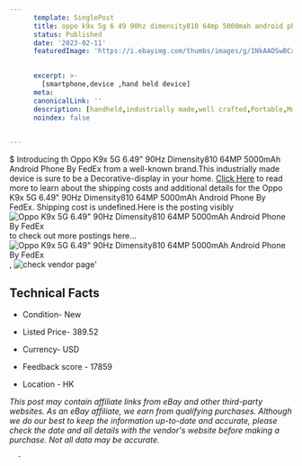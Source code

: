 ```yaml
---
      template: SinglePost
      title: oppo k9x 5g 6 49 90hz dimensity810 64mp 5000mah android phone by fedex
      status: Published
      date: '2023-02-11'
      featuredImage: 'https://i.ebayimg.com/thumbs/images/g/1NkAAOSwBCxiDhB5/s-l225.jpg'
       

      excerpt: >-
        [smartphone,device ,hand held device]
      meta:
      canonicalLink: ''
      description: [handheld,industrially made,well crafted,Portable,Mobile,Compact,Convenient,Lightweight,Maneuverable,Man-portable,Miniature,Carriable,Hand-held,Light,Holdable,Transportable,Mobile device,Pocket-sized,On-the-go,Wireless,Cordless,Compact size,Convenient size, smartphone,device ,hand held device]
      noindex: false
      

---
```

$
      Introducing th Oppo K9x 5G 6.49" 90Hz Dimensity810 64MP 5000mAh Android Phone By FedEx from a well-known brand.This industrially made device  is sure to be a Decorative-display in your home. [Click Here](https://www.ebay.com/itm/325054999944?hash=item4baec9ad88%3Ag%3A1NkAAOSwBCxiDhB5&mkevt=1&mkcid=1&mkrid=711-53200-19255-0&campid=%253CePNCampaignId%253E&customid=%253CreferenceId%253E&toolid=10049) to read more to learn about the shipping costs and additional details for the Oppo K9x 5G 6.49" 90Hz Dimensity810 64MP 5000mAh Android Phone By FedEx. Shipping cost is undefined.Here is the posting visibly ![Oppo K9x 5G 6.49" 90Hz Dimensity810 64MP 5000mAh Android Phone By FedEx](https://i.ebayimg.com/thumbs/images/g/1NkAAOSwBCxiDhB5/s-l225.jpg) to check out more postings here... ![Oppo K9x 5G 6.49" 90Hz Dimensity810 64MP 5000mAh Android Phone By FedEx](https://i.ebayimg.com/images/g/1NkAAOSwBCxiDhB5/s-l500.jpg), ![check vendor page]()'

      

 ## Technical Facts 



     
      

 - Condition- New 


      

 - Listed Price- 389.52 


      

 - Currency- USD 


      

 - Feedback score - 17859 


      

 - Location - HK 


      
      

 *_This post may contain affiliate links from eBay and other third-party websites. As an eBay affiliate, we earn from qualifying purchases. Although we do our best to keep the information up-to-date and accurate, please check the date and all details with the vendor's website before making a purchase. Not all data may be accurate._*




      -
